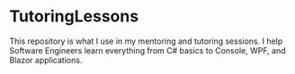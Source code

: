 # TutoringLessons

This repository is what I use in my mentoring and tutoring sessions. I help Software Engineers learn everything from C# basics to Console, WPF, and Blazor applications.
